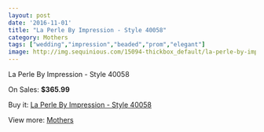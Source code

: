 ```yaml
---
layout: post
date: '2016-11-01'
title: "La Perle By Impression - Style 40058"
category: Mothers
tags: ["wedding","impression","beaded","prom","elegant"]
image: http://img.sequinious.com/15094-thickbox_default/la-perle-by-impression-style-40058.jpg
---
```

La Perle By Impression - Style 40058

On Sales: **$365.99**
<a href="https://www.sequinious.com/mothers/7121-la-perle-by-impression-style-40058.html"><amp-img layout="responsive" width="600" height="600" src="//img.sequinious.com/15094-thickbox_default/la-perle-by-impression-style-40058.jpg" alt="La Perle By Impression - Style 40058 0" /></a>
<a href="https://www.sequinious.com/mothers/7121-la-perle-by-impression-style-40058.html"><amp-img layout="responsive" width="600" height="600" src="//img.sequinious.com/15095-thickbox_default/la-perle-by-impression-style-40058.jpg" alt="La Perle By Impression - Style 40058 1" /></a>

Buy it: [La Perle By Impression - Style 40058](https://www.sequinious.com/mothers/7121-la-perle-by-impression-style-40058.html "La Perle By Impression - Style 40058")

View more: [Mothers](https://www.sequinious.com/6-mothers "Mothers")